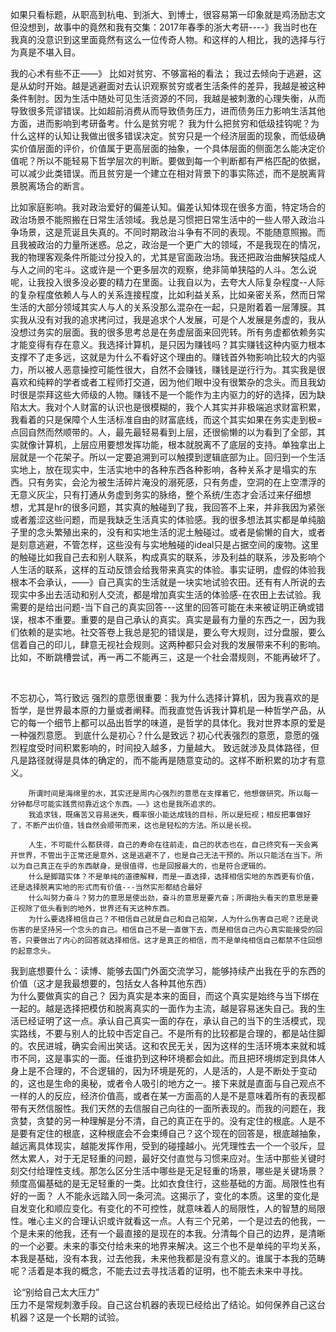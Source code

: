 如果只看标题，从职高到杭电、到浙大、到博士，很容易第一印象就是鸡汤励志文
但没想到，故事中的竟然和我有交集：2017年春季的浙大考研----》我当时也在
我真的没意识到这里面竟然有这么一位传奇人物。和这样的人相比，我的选择与行为真是不堪入目。

我的心术有些不正——》
		比如对贫穷、不够富裕的看法；
				我过去倾向于逃避，这是从幼时开始。越是逃避面对去认识观察贫穷或者生活条件的差异，我越是被这种条件制肘。因为生活中随处可见生活资源的不同，我越是被刺激的心理失衡，从而导致很多荒谬错误。比如超前消费从而导致债务压力，进而债务压力影响生活其他方面，进而影响到考研备考。什么是贫穷呢？
				我为什么把贫穷和低级挂钩呢？为什么这样的认知让我做出很多错误决定。贫穷只是一个经济层面的现象，而低级确实价值层面的评价，价值属于更高层面的抽象，一个具体层面的侧面怎么能决定价值呢？所以不能轻易下哲学层次的判断。要做到每一个判断都有严格匹配的依据，可以减少此类错误。而且贫穷是一个建立在相对背景下的事实陈述，而不是脱离背景脱离场合的断言。
		

​		比如家庭影响。我对政治爱好的偏差认知。偏差认知体现在很多方面，特定场合的政治场景不能照搬在日常生活领域。我总是习惯把日常生活中的一些人带入政治斗争场景，这是荒诞且失真的。不同时期政治斗争有不同的表现。不能随意照搬。而且我被政治的力量所迷惑。总之，政治是一个更广大的领域，不是我现在的情况，我的物理客观条件所能过分投入的，尤其是官面政治场。我还把政治曲解狭隘成人与人之间的宅斗。这或许是一个更多层次的观察，绝非简单狭隘的人斗。怎么说呢，让我投入很多没必要的精力在里面。让我自以为，去夸大人际复杂程度--人际的复杂程度依赖人与人的关系连接程度，比如利益关系，比如亲密关系，然而日常生活的大部分领域其实人与人的关系没那么混杂在一起，只是附着着一层薄膜。
​		 其实我从没有对我的追求拷问过，我是追求个人发展，可是个人发展是务虚的，我从没想过务实的层面。我的很多思考总是在务虚层面来回兜转。所有务虚都依赖务实才能变得有存在意义。我选择计算机，是只因为赚钱吗？其实赚钱这种内驱力根本支撑不了走多远，这就是为什么不看好这个理由的。赚钱首外物影响比较大的内驱力，所以被人恶意操控可能性很大，自然不会赚钱，赚钱是逆行行为。其实我是很喜欢和纯粹的学者或者工程师打交道，因为他们眼中没有很繁杂的念头。而且我幼时很是崇拜这些大师级的人物。赚钱不是一个能作为主内驱力的好的选择，因为缺陷太大。我对个人财富的认识也是很模糊的，我个人其实并非极端追求财富积累，我看着的只是保障个人生活标准自由的财富底线，而这个其实如果在务实走到极=点回自然而然顺带的。人，最先最轻易看到上层，还很偷懒的以为看到了全部，其实就像计算机，上层应用要想发挥功能，根本就脱离不了底层的支持。单独拿出上层就是一个花架子。所以一定要追溯到可以触摸到逻辑底部为止。回归到一个生活实地上，放在现实中，生活实地中的各种东西各种影响，各种关系才是塌实的东西。只有务实，会沦为被生活碎片淹没的溺死感，只有务虚，空洞的在上空漂浮的无意义灰尘，只有打通从务虚到务实的脉络，整个系统/生态才会活过来
​		仔细想想，尤其是hr的很多问题，其实真的触碰到了我，我回答不上来，并非我因为紧张或者羞涩这些问题，而是我缺乏生活真实的体验感。我的很多想法其实都是单纯脑子里的念头繁殖出来的，没有和实地生活的泥土触碰过。或者是偷懒的自大，或者是刻意逃避，不管怎样，这些没有与实地触碰的ideal只是占据空间的废物。这里的触碰比如我自己去和别人联系，构成真实的联系，涉及利益的联系，涉及影响个人生活的联系，这样的互动反馈会给我带来真实的体验。事实证明，虚假的体验我根本不会承认，——》自己真实的生活就是一块实地试验农田。还有有人所说的去现实中多出去活动和别人交流，都是增加真实生活的体验感-在农田上去试验。
​		我需要的是给出问题-当下自己的真实回答---这里的回答可能在未来被证明正确或错误，根本不重要。重要的是自己承认的真实。真实是最有力量的东西之一，因为我们依赖的是实地。社交答卷上我总是犯的错误是，要么夸大规则，过分盘服，要么信着自己的印儿，肆意无视社会规则。这两种都只会对我的发展带来不利的影响。比如，不断跳槽尝试，再一再二不能再三，这是一个社会潜规则，不能再破坏了。
​		

​					



不忘初心，笃行致远
		强烈的意愿很重要：我为什么选择计算机，因为我喜欢的是哲学，是世界最本原的力量或者阐释。而我直觉告诉我计算机是一种哲学产品，从它的每一个细节上都可以品出哲学的味道，是哲学的具体化。我对世界本原的爱是一种强烈意愿。
		到底什么是初心？什么是致远？初心代表强烈的意愿，意愿的强烈程度受时间积累影响的，时间投入越多，力量越大。
		致远就涉及具体路径，但凡是路径就得是具体的确定的，而不能再是随意变动的。这样不断积累的功才有意义。
		
		所谓时间是海绵里的水，其实还是周内心强烈的意愿在支撑着它，他想做研究。所以每一分钟都尽可能实践贯彻靠近这个东西。——》这也是我所追求的。
		我追求钱，既痛苦又容易迷失，概率很小能达成钱的目标，所以是短视；相反把事做好了，不断产出价值，钱自然会顺带而来，这也是轻松的方法。所以是长视。
		
		人生，不可能什么都获得，自己的寿命在往前走，自己的状态也在，自己终究有一天会离开世界，不管出于正常还是意外，这是逃避不了，也是自己无法干预的。所以只能活在当下。所以为自己真正在乎的东西献身，是很值得，也是回报最大的，也是符合逻辑的。
		什么是脚踏实体？不是单纯的道德解释，而是一直选择，选择相信实地的东西更有价值，还是选择脱离实地的形式而有价值---当然实形都结合最好
		什么叫努力奋斗？努力的意思是使出劲，奋斗的意思是要亢奋；所谓抬头看天的意思是要正视除了低头看到的地外，世界还有天这种东西。
		为什么要选择相信自己？不相信自己就是自己和自己掐架，人为什么伤害自己呢？还是说伤害的是坚持另一个念头的自己。相信自己不是一直做下去，而是相信自己内心真实能接受的回答，只要做出了内心的回答就选择相信。这才是真正的相信，而不是单纯相信自己都禁不住回想的起意念头。

​		我到底想要什么：读博、能够去国门外面交流学习，能够持续产出我在乎的东西的价值（这才是我最想要的，包括女人各种其他东西）
​		
​		为什么要做真实的自己？
​				因为真实是本来的面目，而这个真实是始终与当下绑在一起的。越是选择把模仿和脱离真实的一面作为主流，越是容易迷失自己。我的生活已经证明了这一点。承认自己真实一面的存在，承认自己的当下的生活模式，现实路线，不要与别人的比较中否定自己。
​				不是所有的比较都是合理的，都是站住脚的。农民进城，确实会闹出笑话。这和农民无关，因为这样的生活环境本来就和城市不同，这是事实的一面。任谁扔到这种环境都会如此。而且把环境绑定到具体人身上是不合理的，不合逻辑的，因为环境是死的，人是活的，人是不断处于变动的，这也是生命的奥秘，或者令人吸引的地方之一。接下来就是直面与自己观点不一样的人的反应，经济价值高，或者在某一方面高的人是不是意味着所有的表现都带有天然信服性。我们天然的去信服自己向往的一面所表现的。而我的问题在，我贪婪，贪婪的另一种理解是分不清，自己的真正在乎的。没有定住的根底。人是不是要有定住的根底，这种根底会不会束缚自己？这个现在的回答是，根底越抽象，越远离具体现实，越能发挥作用，受到的碰撞越小。
​		光凭理性去一个一个驳斥，显然太累人，对于无足轻重的问题，最好交付直觉与习惯来应对。生活中那些关键时刻交付给理性支线。那怎么区分生活中哪些是无足轻重的场景，哪些是关键场景？频度高偏基础的是无足轻重的一类。比如衣食住行，这些基础的方面。
​		局限性也有好的一面？
​				人不能永远踏入同一条河流。这揭示了，变化的本质。这里的变化是自发变化和顺应变化。有变化的不可控性，就意味着人的局限性，人的智慧的局限性。唯心主义的合理认识或许就看这一点。人有三个兄弟，一个是过去的他我，一个是未来的他我，还有一个最直接的是现在的本我。分清每个自己的边界，是清晰的一个必要。未来的事交付给未来的地界来解决。这三个也不是单纯的平均关系，本我是基础，没有本我，过去他我，未来他我都是没有意义的。谁属于本我的范畴呢？活着是本我的概念，不能去过去寻找活着的证明，也不能去未来中寻找。

​		论“别给自己太大压力”			
​				压力不是常规刺激手段。自己这台机器的表现已经给出了结论。如何保养自己这台机器？这是一个长期的试验。